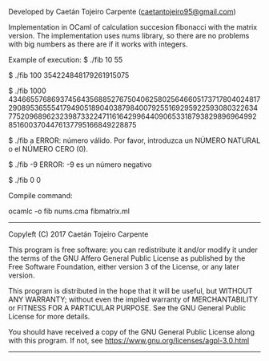 Developed by Caetán Tojeiro Carpente (caetantojeiro95@gmail.com)


Implementation in OCaml of calculation succesion fibonacci with the matrix version. The implementation uses nums library, so there are no problems with big numbers as there are if it works with integers.



Example of execution:
$ ./fib 10
55

$ ./fib 100
354224848179261915075

$ ./fib 1000
43466557686937456435688527675040625802564660517371780402481729089536555417949051890403879840079255169295922593080322634775209689623239873322471161642996440906533187938298969649928516003704476137795166849228875

$ ./fib a
ERROR: número válido. Por favor, introduzca un NÚMERO NATURAL o el NÚMERO CERO (0).

$ ./fib -9
ERROR: -9 es un número negativo

$ ./fib 0
0



Compile command:

ocamlc -o fib nums.cma fibmatrix.ml



**********************************************************************

Copyleft (C) 2017  Caetán Tojeiro Carpente

This program is free software: you can redistribute it and/or modify
it under the terms of the GNU Affero General Public License as published by
the Free Software Foundation, either version 3 of the License, or
any later version.

This program is distributed in the hope that it will be useful,
but WITHOUT ANY WARRANTY; without even the implied warranty of
MERCHANTABILITY or FITNESS FOR A PARTICULAR PURPOSE.  See the
GNU General Public License for more details.

You should have received a copy of the GNU General Public License
along with this program.  If not, see <https://www.gnu.org/licenses/agpl-3.0.html>

**********************************************************************
